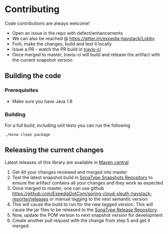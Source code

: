 # Contributing

Code contributions are always welcome! 

* Open an issue in the repo with defect/enhancements
* We can also be reached @ https://gitter.im/expedia-haystack/Lobby
* Fork, make the changes, build and test it locally
* Issue a PR - watch the PR build in [travis-ci](https://travis-ci.org/ExpediaDotCom/spring-cloud-sleuth-haystack-reporter)
* Once merged to master, travis-ci will build and release the artifact with the current snapshot version


## Building the code

### Prerequisites

* Make sure you have Java 1.8

### Building

For a full build, including unit tests you can run the following

```
./mvnw clean package
```

## Releasing the current changes

Latest releases of this library are available in [Maven central](https://mvnrepository.com/search?q=Haystack&d=com.expedia)

1. Get All your changes reviewed and merged into master
2. Test the latest snapshot build in [SonaType Snapshots Repository](https://oss.sonatype.org/#nexus-search;quick~spring-cloud-sleuth-haystack-reporter) to ensure the artifact contains all your changes and they work as expected
3. Once merged to master, one can use github https://github.com/ExpediaDotCom/spring-cloud-sleuth-haystack-reporter/releases or manual tagging to the next semantic version
4. This will cause the build to run for the new tagged version. This will cause the jar files to be released to the 
[SonaType Release Repository](https://oss.sonatype.org/#nexus-search;quick~spring-cloud-sleuth-haystack-reporter).
5. Now, update the POM version to next snapshot version for development
6. Create another pull request with the change from step 5 and get it merged.

